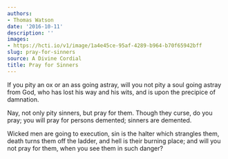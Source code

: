 ```yaml
---
authors:
- Thomas Watson
date: '2016-10-11'
description: ''
images:
- https://hcti.io/v1/image/1a4e45ce-95af-4289-b964-b70f65942bff
slug: pray-for-sinners
source: A Divine Cordial
title: Pray for Sinners
---
```


If you pity an ox or an ass going astray, will you not pity a soul going astray from God, who has lost his way and his wits, and is upon the precipice of damnation.

Nay, not only pity sinners, but pray for them. Though they curse, do you pray; you will pray for persons demented; sinners are demented.

Wicked men are going to execution, sin is the halter which strangles them, death turns them off the ladder, and hell is their burning place; and will you not pray for them, when you see them in such danger?